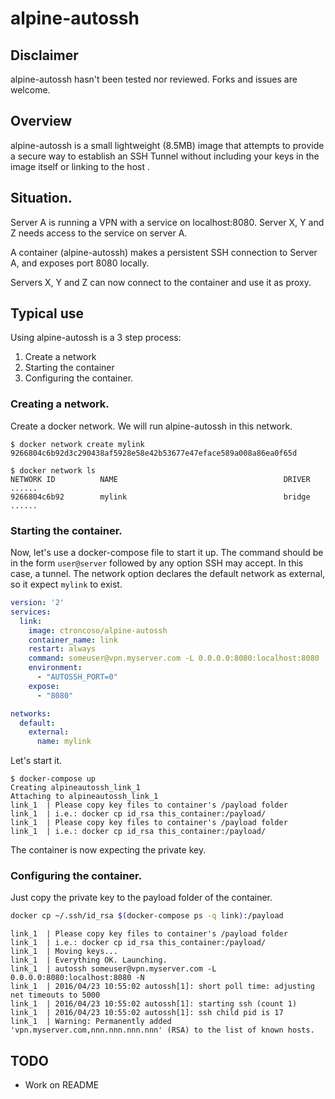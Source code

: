 # alpine-autossh

## Disclaimer
alpine-autossh hasn't been tested nor reviewed. Forks and issues are welcome. 


## Overview
alpine-autossh is a small lightweight (8.5MB) image that attempts to provide a secure way to establish an SSH Tunnel without including your keys in the image itself or linking to the host .


## Situation.
Server A is running a VPN with a service on localhost:8080. Server X, Y and Z needs access to the service on server A.

A container (alpine-autossh) makes a persistent SSH connection to Server A, and exposes port 8080 locally.

Servers X, Y and Z can now connect to the container and use it as proxy.

## Typical use
Using alpine-autossh is a 3 step process:

1. Create a network
2. Starting the container
3. Configuring the container.

### Creating a network.

Create a docker network. We will run alpine-autossh in this network.

```
$ docker network create mylink
9266804c6b92d3c290438af5928e58e42b53677e47eface589a008a86ea0f65d

$ docker network ls
NETWORK ID          NAME                                     DRIVER
......
9266804c6b92        mylink                                   bridge
......
```
### Starting the container.
Now, let's use a docker-compose file to start it up. 
The command should be in the form `user@server` followed by any option SSH may accept. In this case, a tunnel. 
The network option declares the default network as external, so it expect `mylink` to exist. 
```yaml
version: '2'
services:
  link:
    image: ctroncoso/alpine-autossh
    container_name: link
    restart: always
    command: someuser@vpn.myserver.com -L 0.0.0.0:8080:localhost:8080
    environment:
      - "AUTOSSH_PORT=0"
    expose:
      - "8080"

networks:
  default:
    external: 
      name: mylink
```


Let's start it.
```
$ docker-compose up
Creating alpineautossh_link_1
Attaching to alpineautossh_link_1
link_1  | Please copy key files to container's /payload folder
link_1  | i.e.: docker cp id_rsa this_container:/payload/
link_1  | Please copy key files to container's /payload folder
link_1  | i.e.: docker cp id_rsa this_container:/payload/
```

The container is now expecting the private key.

### Configuring the container.
Just copy the private key to the payload folder of the container. 
```bash
docker cp ~/.ssh/id_rsa $(docker-compose ps -q link):/payload
```

```
link_1  | Please copy key files to container's /payload folder
link_1  | i.e.: docker cp id_rsa this_container:/payload/
link_1  | Moving keys...
link_1  | Everything OK. Launching.
link_1  | autossh someuser@vpn.myserver.com -L 0.0.0.0:8080:localhost:8080 -N
link_1  | 2016/04/23 10:55:02 autossh[1]: short poll time: adjusting net timeouts to 5000
link_1  | 2016/04/23 10:55:02 autossh[1]: starting ssh (count 1)
link_1  | 2016/04/23 10:55:02 autossh[1]: ssh child pid is 17
link_1  | Warning: Permanently added 'vpn.myserver.com,nnn.nnn.nnn.nnn' (RSA) to the list of known hosts.
```

## TODO
-	Work on README
